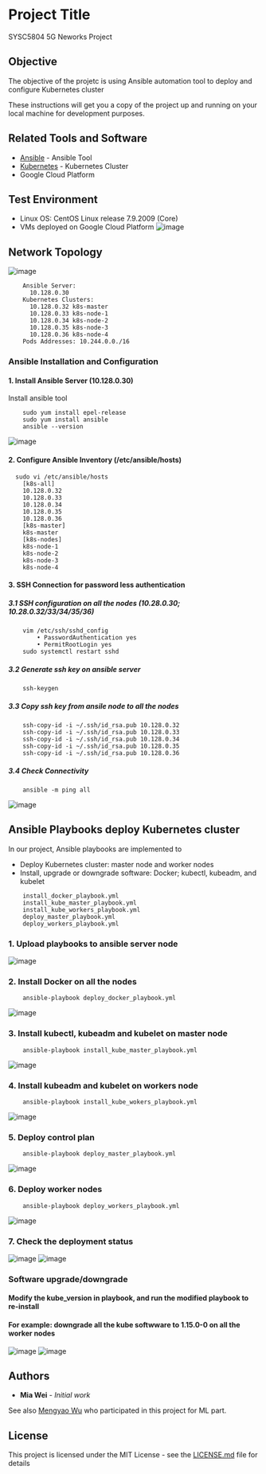# Project Title

SYSC5804 5G Neworks Project

## Objective

The objective of the projetc is using Ansible automation tool to deploy and configure Kubernetes cluster 

These instructions will get you a copy of the project up and running on your local machine for development purposes.

## Related Tools and Software

* [Ansible](https://docs.ansible.com/ansible/latest/index.html) - Ansible Tool
* [Kubernetes](https://kubernetes.io/docs/home/) - Kubernetes Cluster
* Google Cloud Platform

## Test Environment

* Linux OS: CentOS Linux release 7.9.2009 (Core)
* VMs deployed on Google Cloud Platform
![image](https://github.com/MiaYWei/ansible_kubernetes/blob/main/images/GoogleCloudPlatform.jpg)

## Network Topology

![image](https://github.com/MiaYWei/ansible_kubernetes/blob/main/images/topology.jpg)
```
	Ansible Server:
	  10.128.0.30
	Kubernetes Clusters: 
	  10.128.0.32 k8s-master
	  10.128.0.33 k8s-node-1
	  10.128.0.34 k8s-node-2
	  10.128.0.35 k8s-node-3
	  10.128.0.36 k8s-node-4
	Pods Addresses: 10.244.0.0./16
```

### Ansible Installation and Configuration

#### 1. Install Ansible Server (10.128.0.30)
Install ansible tool 
```
	sudo yum install epel-release
	sudo yum install ansible
	ansible --version
```
![image](https://github.com/MiaYWei/ansible_kubernetes/blob/main/images/ansible.jpg)

#### 2. Configure Ansible Inventory (/etc/ansible/hosts)
```
  sudo vi /etc/ansible/hosts
	[k8s-all]
	10.128.0.32
	10.128.0.33
	10.128.0.34
	10.128.0.35
	10.128.0.36
	[k8s-master]
	k8s-master
	[k8s-nodes]
	k8s-node-1
	k8s-node-2
	k8s-node-3
	k8s-node-4
```

#### 3. SSH Connection for password less authentication

##### 3.1 SSH configuration on all the nodes (10.28.0.30; 10.28.0.32/33/34/35/36)
```
	vim /etc/ssh/sshd_config    
		• PasswordAuthentication yes 
		• PermitRootLogin yes
	sudo systemctl restart sshd
```
##### 3.2 Generate ssh key on ansible server
```
	ssh-keygen
```
##### 3.3 Copy ssh key from ansile node to all the nodes 
```
	ssh-copy-id -i ~/.ssh/id_rsa.pub 10.128.0.32
	ssh-copy-id -i ~/.ssh/id_rsa.pub 10.128.0.33
	ssh-copy-id -i ~/.ssh/id_rsa.pub 10.128.0.34
	ssh-copy-id -i ~/.ssh/id_rsa.pub 10.128.0.35
	ssh-copy-id -i ~/.ssh/id_rsa.pub 10.128.0.36
```
##### 3.4 Check Connectivity  
```
	ansible -m ping all
```
![image](https://github.com/MiaYWei/ansible_kubernetes/blob/main/images/ansible_ping.jpg)

## Ansible Playbooks deploy Kubernetes cluster
In our project, Ansible playbooks are implemented to

* Deploy Kubernetes cluster: master node and worker nodes
* Install, upgrade or downgrade software: Docker; kubectl, kubeadm, and kubelet

```
	install_docker_playbook.yml
	install_kube_master_playbook.yml
	install_kube_workers_playbook.yml
	deploy_master_playbook.yml
	deploy_workers_playbook.yml
```

### 1. Upload playbooks to ansible server node
![image](https://github.com/MiaYWei/ansible_kubernetes/blob/main/images/playbooks.jpg)

### 2. Install Docker on all the nodes
```
	ansible-playbook deploy_docker_playbook.yml
```
![image](https://github.com/MiaYWei/ansible_kubernetes/blob/main/images/install_docker.jpg)

### 3. Install kubectl, kubeadm and kubelet on master node
```
	ansible-playbook install_kube_master_playbook.yml
```
![image](https://github.com/MiaYWei/ansible_kubernetes/blob/main/images/install_master.jpg)

### 4. Install kubeadm and kubelet on workers node
```
	ansible-playbook install_kube_wokers_playbook.yml
```
![image](https://github.com/MiaYWei/ansible_kubernetes/blob/main/images/install_workers.jpg)

### 5. Deploy control plan
```
	ansible-playbook deploy_master_playbook.yml
```
![image](https://github.com/MiaYWei/ansible_kubernetes/blob/main/images/deploy_master.jpg)

### 6. Deploy worker nodes 
```
	ansible-playbook deploy_workers_playbook.yml
```
![image](https://github.com/MiaYWei/ansible_kubernetes/blob/main/images/deploy_workers.jpg)

### 7. Check the deployment status
![image](https://github.com/MiaYWei/ansible_kubernetes/blob/main/images/nodes.jpg)
![image](https://github.com/MiaYWei/ansible_kubernetes/blob/main/images/pods.jpg)

### Software upgrade/downgrade 

#### Modify the kube_version in playbook, and run the modified playbook to re-install

#### For example: downgrade all the kube softwware to 1.15.0-0 on all the worker nodes
![image](https://github.com/MiaYWei/ansible_kubernetes/blob/main/images/downgrade_playbook.jpg)
![image](https://github.com/MiaYWei/ansible_kubernetes/blob/main/images/downgrade.jpg)

## Authors

* **Mia Wei** - *Initial work*

See also [Mengyao Wu](https://github.com/MengyaoWuNotAvailable/jetson_ML_container_collection) who participated in this project for ML part.

## License

This project is licensed under the MIT License - see the [LICENSE.md](LICENSE.md) file for details